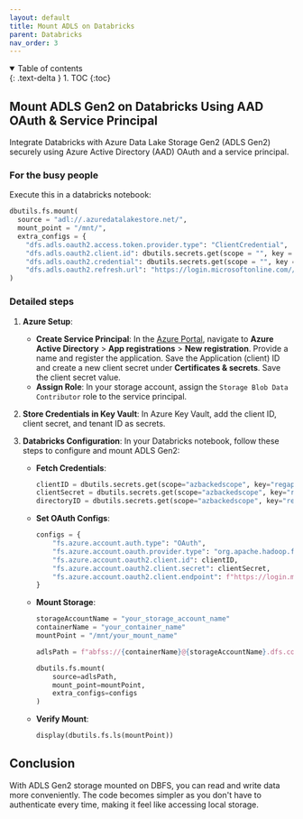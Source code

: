 ```yaml
---
layout: default
title: Mount ADLS on Databricks
parent: Databricks
nav_order: 3
---
```


<details open markdown="block">
  <summary>
    Table of contents
  </summary>
  {: .text-delta }
1. TOC
{:toc}
</details>

## Mount ADLS Gen2 on Databricks Using AAD OAuth & Service Principal

Integrate Databricks with Azure Data Lake Storage Gen2 (ADLS Gen2) securely using Azure Active Directory (AAD) OAuth and a service principal. 

### For the busy people

Execute this in a databricks notebook:

```python
dbutils.fs.mount(
  source = "adl://.azuredatalakestore.net/",
  mount_point = "/mnt/",
  extra_configs = {
    "dfs.adls.oauth2.access.token.provider.type": "ClientCredential",
    "dfs.adls.oauth2.client.id": dbutils.secrets.get(scope = "", key = "client-id"),
    "dfs.adls.oauth2.credential": dbutils.secrets.get(scope = "", key = "client-secret"),
    "dfs.adls.oauth2.refresh.url": "https://login.microsoftonline.com//oauth2/token"}
)
```
### Detailed steps

1. **Azure Setup**:
   - **Create Service Principal**: In the [Azure Portal](https://portal.azure.com/), navigate to **Azure Active Directory** > **App registrations** > **New registration**. Provide a name and register the application. Save the Application (client) ID and create a new client secret under **Certificates & secrets**. Save the client secret value.
   - **Assign Role**: In your storage account, assign the `Storage Blob Data Contributor` role to the service principal.

2. **Store Credentials in Key Vault**: In Azure Key Vault, add the client ID, client secret, and tenant ID as secrets.

3. **Databricks Configuration**: In your Databricks notebook, follow these steps to configure and mount ADLS Gen2:

   - **Fetch Credentials**:

     ```python
     clientID = dbutils.secrets.get(scope="azbackedscope", key="regappClientID")
     clientSecret = dbutils.secrets.get(scope="azbackedscope", key="regappClientSecret")
     directoryID = dbutils.secrets.get(scope="azbackedscope", key="regappDirectoryID")
     ```

   - **Set OAuth Configs**:

     ```python
     configs = {
         "fs.azure.account.auth.type": "OAuth",
         "fs.azure.account.oauth.provider.type": "org.apache.hadoop.fs.azurebfs.oauth2.ClientCredsTokenProvider",
         "fs.azure.account.oauth2.client.id": clientID,
         "fs.azure.account.oauth2.client.secret": clientSecret,
         "fs.azure.account.oauth2.client.endpoint": f"https://login.microsoftonline.com/{directoryID}/oauth2/token"
     }
     ```

   - **Mount Storage**:

     ```python
     storageAccountName = "your_storage_account_name"
     containerName = "your_container_name"
     mountPoint = "/mnt/your_mount_name"
     
     adlsPath = f"abfss://{containerName}@{storageAccountName}.dfs.core.windows.net/"
     
     dbutils.fs.mount(
         source=adlsPath,
         mount_point=mountPoint,
         extra_configs=configs
     )
     ```

   - **Verify Mount**:

     ```python
     display(dbutils.fs.ls(mountPoint))
     ```

## Conclusion

With ADLS Gen2 storage mounted on DBFS, you can read and write data more conveniently. The code becomes simpler as you don't have to authenticate every time, making it feel like accessing local storage.